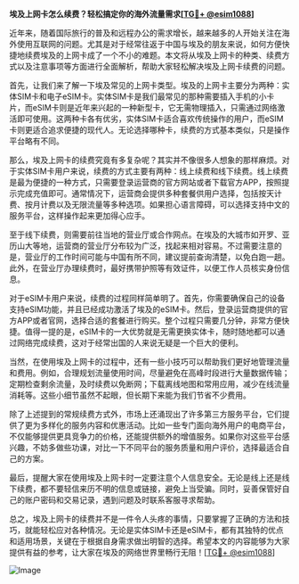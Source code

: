 **埃及上网卡怎么续费？轻松搞定你的海外流量需求[[TG💪+ @esim1088](https://t.me/s/esim1088)]**

近年来，随着国际旅行的普及和远程办公的需求增长，越来越多的人开始关注在海外使用互联网的问题。尤其是对于经常往返于中国与埃及的朋友来说，如何方便快捷地续费埃及的上网卡成了一个不小的难题。本文将从埃及上网卡的种类、续费方式以及注意事项等方面进行全面解析，帮助大家轻松解决埃及上网卡续费的问题。

首先，让我们来了解一下埃及常见的上网卡类型。埃及的上网卡主要分为两种：实体SIM卡和电子eSIM卡。实体SIM卡是我们最常见的那种需要插入手机的小卡片，而eSIM卡则是近年来兴起的一种新型卡，它无需物理插入，只需通过网络激活即可使用。这两种卡各有优劣，实体SIM卡适合喜欢传统操作的用户，而eSIM卡则更适合追求便捷的现代人。无论选择哪种卡，续费的方式基本类似，只是操作平台略有不同。

那么，埃及上网卡的续费究竟有多复杂呢？其实并不像很多人想象的那样麻烦。对于实体SIM卡用户来说，续费的方式主要有两种：线上续费和线下续费。线上续费是最为便捷的一种方式，只需要登录运营商的官方网站或者下载官方APP，按照提示完成充值即可。通常情况下，运营商会提供多种套餐供用户选择，包括按天计费、按月计费以及无限流量等多种选项。如果担心语言障碍，可以选择支持中文的服务平台，这样操作起来更加得心应手。

至于线下续费，则需要前往当地的营业厅或合作网点。在埃及的大城市如开罗、亚历山大等地，运营商的营业厅分布较为广泛，找起来相对容易。不过需要注意的是，营业厅的工作时间可能与中国有所不同，建议提前查询清楚，以免白跑一趟。此外，在营业厅办理续费时，最好携带护照等有效证件，以便工作人员核实身份信息。

对于eSIM卡用户来说，续费的过程同样简单明了。首先，你需要确保自己的设备支持eSIM功能，并且已经成功激活了埃及的eSIM卡。然后，登录运营商提供的官方APP或者官网，选择合适的套餐进行购买。整个过程只需要几分钟，非常方便快捷。值得一提的是，eSIM卡的一大优势就是无需更换实体卡，随时随地都可以通过网络完成续费，这对于经常出国的人来说无疑是一个巨大的便利。

当然，在使用埃及上网卡的过程中，还有一些小技巧可以帮助我们更好地管理流量和费用。例如，合理规划流量使用时间，尽量避免在高峰时段进行大量数据传输；定期检查剩余流量，及时续费以免断网；下载离线地图和常用应用，减少在线流量消耗等。这些小细节虽然不起眼，但长期下来能为我们节省不少费用。

除了上述提到的常规续费方式外，市场上还涌现出了许多第三方服务平台，它们提供了更为多样化的服务内容和优惠活动。比如一些专门面向海外用户的电商平台，不仅能够提供更具竞争力的价格，还能提供额外的增值服务。如果你对这些平台感兴趣，不妨多做些功课，对比一下不同平台的服务质量和用户评价，选择最适合自己的方案。

最后，提醒大家在使用埃及上网卡时一定要注意个人信息安全。无论是线上还是线下续费，都不要轻信来历不明的信息或链接，避免上当受骗。同时，妥善保管好自己的账户密码和交易记录，遇到问题及时联系客服寻求帮助。

总之，埃及上网卡的续费并不是一件令人头疼的事情，只要掌握了正确的方法和技巧，就能轻松应对各种情况。无论是实体SIM卡还是eSIM卡，都有其独特的优点和适用场景，关键在于根据自身需求做出明智的选择。希望本文的内容能够为大家提供有益的参考，让大家在埃及的网络世界里畅行无阻！[[TG💪+ @esim1088](https://t.me/s/esim1088)] 

![Image](https://i.postimg.cc/4NQfJmqS/Snipaste-2025-05-13-00-14-12.png)